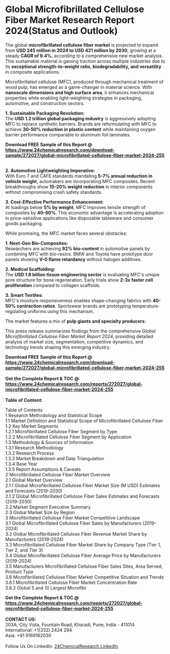 <h1>Global Microfibrillated Cellulose Fiber Market Research Report 2024(Status and Outlook)</h1><p>The global <strong>microfibrillated cellulose fiber market</strong> is projected to expand from <strong>USD 245 million in 2024 to USD 421 million by 2030</strong>, growing at a steady <strong>CAGR of 9.4%</strong>, according to a comprehensive new market analysis. This sustainable material is gaining traction across multiple industries due to its <strong>exceptional strength-to-weight ratio, biodegradability, and versatility</strong> in composite applications.</p><p>Microfibrillated cellulose (MFC), produced through mechanical treatment of wood pulp, has emerged as a game-changer in material science. With <strong>nanoscale dimensions and high surface area</strong>, it enhances mechanical properties while enabling light-weighting strategies in packaging, automotive, and construction sectors.</p><p><strong>1. Sustainable Packaging Revolution:</strong><br>
The <strong>USD 1.2 trillion global packaging industry</strong> is aggressively adopting MFC to replace synthetic barriers. Brands are reformulating with MFC to achieve <strong>30-50% reduction in plastic content</strong> while maintaining oxygen barrier performance comparable to aluminum foil laminates.</p><div><b>Download FREE Sample of this Report @ 
            <a href="https://www.24chemicalresearch.com/download-sample/272027/global-microfibrillated-cellulose-fiber-market-2024-255">
            https://www.24chemicalresearch.com/download-sample/272027/global-microfibrillated-cellulose-fiber-market-2024-255</a></b></div><br><p><strong>2. Automotive Lightweighting Imperative:</strong><br>
With Euro 7 and CAFE standards mandating <strong>5-7% annual reduction in vehicle weight</strong>, automakers are incorporating MFC composites. Recent breakthroughs show <strong>15-20% weight reduction</strong> in interior components without compromising crash safety standards.</p><p><strong>3. Cost-Effective Performance Enhancement:</strong><br>
At loadings below <strong>5% by weight</strong>, MFC improves tensile strength of composites by <strong>40-60%</strong>. This economic advantage is accelerating adoption in price-sensitive applications like disposable tableware and consumer goods packaging.</p><p>While promising, the MFC market faces several obstacles:</p><p><strong>1. Next-Gen Bio-Composites:</strong><br>
Researchers are achieving <strong>92% bio-content</strong> in automotive panels by combining MFC with bio-resins. BMW and Toyota have prototype door panels showing <strong>V-0 flame retardancy</strong> without halogen additives.</p><p><strong>2. Medical Scaffolding:</strong><br>
The <strong>USD 1.8 billion tissue engineering sector</strong> is evaluating MFC's unique pore structure for bone regeneration. Early trials show <strong>2-3x faster cell proliferation</strong> compared to collagen scaffolds.</p><p><strong>3. Smart Textiles:</strong><br>
MFC's moisture responsiveness enables shape-changing fabrics with <strong>40-50% contraction ratios</strong>. Sportswear brands are prototyping temperature-regulating uniforms using this mechanism.</p><p>The market features a mix of <strong>pulp giants and specialty producers</strong>:</p><p>This press release summarizes findings from the comprehensive <em>Global Microfibrillated Cellulose Fiber Market Report 2024</em>, providing detailed analysis of market size, segmentation, competitive dynamics, and technology trends shaping this emerging industry.</p><div><b>Download FREE Sample of this Report @ 
            <a href="https://www.24chemicalresearch.com/download-sample/272027/global-microfibrillated-cellulose-fiber-market-2024-255">
            https://www.24chemicalresearch.com/download-sample/272027/global-microfibrillated-cellulose-fiber-market-2024-255</a></b></div><br><div><b>Get the Complete Report & TOC @ 
            <a href="https://www.24chemicalresearch.com/reports/272027/global-microfibrillated-cellulose-fiber-market-2024-255">
            https://www.24chemicalresearch.com/reports/272027/global-microfibrillated-cellulose-fiber-market-2024-255</a></b></div><br>
            <b>Table of Content:</b><p>Table of Contents<br />
1 Research Methodology and Statistical Scope<br />
1.1 Market Definition and Statistical Scope of Microfibrillated Cellulose Fiber<br />
1.2 Key Market Segments<br />
1.2.1 Microfibrillated Cellulose Fiber Segment by Type<br />
1.2.2 Microfibrillated Cellulose Fiber Segment by Application<br />
1.3 Methodology & Sources of Information<br />
1.3.1 Research Methodology<br />
1.3.2 Research Process<br />
1.3.3 Market Breakdown and Data Triangulation<br />
1.3.4 Base Year<br />
1.3.5 Report Assumptions & Caveats<br />
2 Microfibrillated Cellulose Fiber Market Overview<br />
2.1 Global Market Overview<br />
2.1.1 Global Microfibrillated Cellulose Fiber Market Size (M USD) Estimates and Forecasts (2019-2030)<br />
2.1.2 Global Microfibrillated Cellulose Fiber Sales Estimates and Forecasts (2019-2030)<br />
2.2 Market Segment Executive Summary<br />
2.3 Global Market Size by Region<br />
3 Microfibrillated Cellulose Fiber Market Competitive Landscape<br />
3.1 Global Microfibrillated Cellulose Fiber Sales by Manufacturers (2019-2024)<br />
3.2 Global Microfibrillated Cellulose Fiber Revenue Market Share by Manufacturers (2019-2024)<br />
3.3 Microfibrillated Cellulose Fiber Market Share by Company Type (Tier 1, Tier 2, and Tier 3)<br />
3.4 Global Microfibrillated Cellulose Fiber Average Price by Manufacturers (2019-2024)<br />
3.5 Manufacturers Microfibrillated Cellulose Fiber Sales Sites, Area Served, Product Type<br />
3.6 Microfibrillated Cellulose Fiber Market Competitive Situation and Trends<br />
3.6.1 Microfibrillated Cellulose Fiber Market Concentration Rate<br />
3.6.2 Global 5 and 10 Largest Microfibr</p><div><b>Get the Complete Report & TOC @ 
            <a href="https://www.24chemicalresearch.com/reports/272027/global-microfibrillated-cellulose-fiber-market-2024-255">
            https://www.24chemicalresearch.com/reports/272027/global-microfibrillated-cellulose-fiber-market-2024-255</a></b></div><br><b>CONTACT US:</b><br>
            203A, City Vista, Fountain Road, Kharadi, Pune, India - 411014<br>
            International: +1(332) 2424 294<br>
            Asia: +91 9169162030 <br><br>
            Follow Us On LinkedIn: <a href="https://www.linkedin.com/company/24chemicalresearch/">24ChemicalResearch LinkedIn</a>